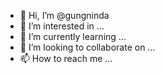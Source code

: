- 👋 Hi, I’m @gungninda
- 👀 I’m interested in ...
- 🌱 I’m currently learning ...
- 💞️ I’m looking to collaborate on ...
- 📫 How to reach me ...

<!---
gungninda/gungninda is a ✨ special ✨ repository because its `README.md` (this file) appears on your GitHub profile.
You can click the Preview link to take a look at your changes.
--->
